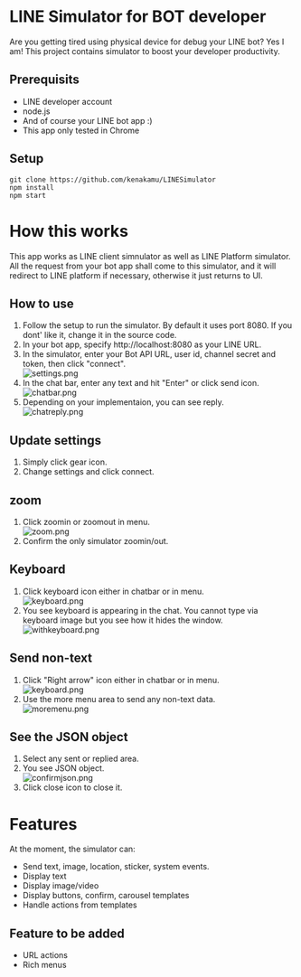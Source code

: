 # LINE Simulator for BOT developer
Are you getting tired using physical device for debug your LINE bot? Yes I am! This project contains simulator to boost your developer productivity.

## Prerequisits
- LINE developer account
- node.js
- And of course your LINE bot app :)
- This app only tested in Chrome
## Setup
```
git clone https://github.com/kenakamu/LINESimulator
npm install
npm start
```

# How this works
This app works as LINE client simnulator as well as LINE Platform simulator. All the request from your bot app shall come to this simulator, and it will redirect to LINE platform if necessary, otherwise it just returns to UI.

## How to use
1. Follow the setup to run the simulator. By default it uses port 8080. If you dont' like it, change it in the source code.
1. In your bot app, specify http://localhost:8080 as your LINE URL.
1. In the simulator, enter your Bot API URL, user id, channel secret and token, then click "connect".<br/>![settings.png](.\readme_img\settings.png)
1. In the chat bar, enter any text and hit "Enter" or click send icon.<br/>![chatbar.png](.\readme_img\chatbar.png)
1. Depending on your implementaion, you can see reply.<br/>![chatreply.png](.\readme_img\chatreply.png)

## Update settings
1. Simply click gear icon.
1. Change settings and click connect.

## zoom
1. Click zoomin or zoomout in menu.<br/>![zoom.png](.\readme_img\zoom.png)
1. Confirm the only simulator zoomin/out.

## Keyboard
1. Click keyboard icon either in chatbar or in menu.<br/>![keyboard.png](.\readme_img\keyboard.png)
1. You see keyboard is appearing in the chat. You cannot type via keyboard image but you see how it hides the window.<br/>![withkeyboard.png](.\readme_img\withkeyboard.png)

## Send non-text
1. Click "Right arrow" icon either in chatbar or in menu.<br/>![keyboard.png](.\readme_img\keyboard.png)
1. Use the more menu area to send any non-text data.<br/>![moremenu.png](.\readme_img\moremenu.png)

## See the JSON object
1. Select any sent or replied area.
1. You see JSON object.<br/>![confirmjson.png](.\readme_img\confirmjson.png)
1. Click close icon to close it.

# Features
At the moment, the simulator can:
- Send text, image, location, sticker, system events.
- Display text
- Display image/video
- Display buttons, confirm, carousel templates
- Handle actions from templates

## Feature to be added
- URL actions
- Rich menus